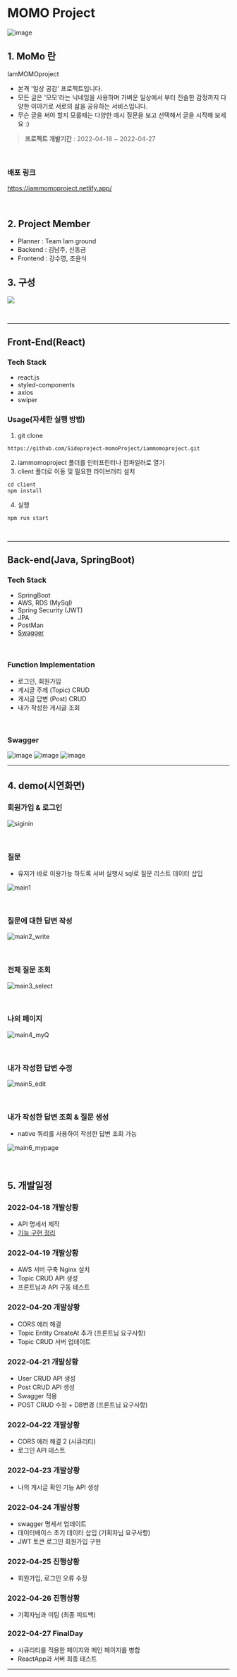 # MOMO Project

![image](https://user-images.githubusercontent.com/73453283/164159577-6fe902f8-7b33-4177-98d0-7bc8ca8a8b6d.png)


## 1. MoMo 란
IamMOMOproject

- 본격 '일상 공감' 프로젝트입니다.
- 모든 글은 '모모'라는 닉네임을 사용하며 가벼운 일상에서 부터 진솔한 감정까지 다양한 이야기로 서로의 삶을 공유하는 서비스입니다.
- 무슨 글을 써야 할지 모를때는 다양한 예시 질문을 보고 선택해서 글을 시작해 보세요 :)

> **프로젝트 개발기간** : 2022-04-18 ~ 2022-04-27

<br>

### 배포 링크

https://iammomoproject.netlify.app/


<br>

## 2. Project Member
* Planner : Team Iam ground 
* Backend : 김남주, 신동금
* Frontend : 강수영, 조윤식

## 3. 구성

![](/momo_arch.png)


<br>

---
## Front-End(React)

### Tech Stack 

- react.js
- styled-components
- axios
- swiper

### Usage(자세한 실행 방법)

1. git clone

```
https://github.com/Sideproject-momoProject/iammomoproject.git
```

2. iammomoproject 폴더를 인터프린터나 컴파일러로 열기
3. client 폴더로 이동 및 필요한 라이브러리 설치

```
cd client
npm install
```

4. 실행

```
npm run start
```



<br>


---
## Back-end(Java, SpringBoot)

### Tech Stack
* SpringBoot
* AWS, RDS (MySql)
* Spring Security (JWT)
* JPA
* PostMan
* [Swagger](#swagger)

<br>

### Function Implementation
* 로그인, 회원가입
* 게시글 주제 (Topic) CRUD
* 게시글 답변 (Post) CRUD
* 내가 작성한 게시글 조회

<br>

### Swagger
![image](https://user-images.githubusercontent.com/73453283/165444788-2f5b7840-b4af-4ed1-be4d-7663ed5e1201.png)
![image](https://user-images.githubusercontent.com/73453283/165444889-f5607e87-eee8-44df-97c1-cd3936bd2de7.png)
![image](https://user-images.githubusercontent.com/73453283/165444933-79d1659d-5185-4523-a6e7-2f1bcf6298cd.png)


---


## 4. demo(시연화면)

### 회원가입 & 로그인
![siginin](https://user-images.githubusercontent.com/73453283/165477392-e7c6d852-9dbd-49fd-9ac9-19ec251d4f61.gif)

<br>

### 질문
* 유저가 바로 이용가능 하도록 서버 실행시 sql로 질문 리스트 데이터 삽입

![main1](https://user-images.githubusercontent.com/73453283/165477152-22b730d0-aa6e-4947-88b7-b06e866a48bd.gif)

<br>

### 질문에 대한 답변 작성  
![main2_write](https://user-images.githubusercontent.com/73453283/165477303-88a46a23-68e7-4a80-a46a-6208f1ef9709.gif)

<br>

### 전체 질문 조회

![main3_select](https://user-images.githubusercontent.com/73453283/165477323-25903b99-f053-44f7-a55a-560bb38fde3f.gif)


<br>

### 나의 페이지 
![main4_myQ](https://user-images.githubusercontent.com/73453283/165477350-a3a5ca98-7384-4e2b-ae1e-542e61752193.gif)


<br>

### 내가 작성한 답변 수정 
![main5_edit](https://user-images.githubusercontent.com/73453283/165477364-0f78a9e9-b01d-4736-8a00-2fc937ed6e38.gif)


<br>

### 내가 작성한 답변 조회 & 질문 생성
* native 쿼리를 사용하여 작성한 답변 조회 가능

![main6_mypage](https://user-images.githubusercontent.com/73453283/165477378-f5c4a9de-61bf-4e8c-b636-ca2529a967bc.gif)

<br>


## 5. 개발일정

### 2022-04-18 개발상황
* API 명세서 제작
* [기능 구현 정리](https://docs.google.com/spreadsheets/d/1N9hlroYr8jF329h9Pk4APd2NBekYUOnbyEw2vAlHXUM/edit?usp=sharing) 

### 2022-04-19 개발상황
* AWS 서버 구축 Nginx 설치
* Topic CRUD API 생성
* 프론트님과 API 구동 테스트 

### 2022-04-20 개발상황
* CORS 에러 해결 
* Topic Entity CreateAt 추가 (프론트님 요구사항) 
* Topic CRUD 서버 업데이트

### 2022-04-21 개발상황
* User CRUD API 생성
* Post CRUD API 생성
* Swagger 적용
* POST CRUD 수정 + DB변경 (프론트님 요구사항)

### 2022-04-22 개발상황
* CORS 에러 해결 2 (시큐리티)
* 로그인 API 테스트

### 2022-04-23 개발상황
* 나의 게시글 확인 기능 API 생성

### 2022-04-24 개발상황
* swagger 명세서 업데이트
* 데이터베이스 초기 데이터 삽입 (기획자님 요구사항)
* JWT 토큰 로그인 회원가입 구현

### 2022-04-25 진행상황
* 회원가입, 로그인 오류 수정

### 2022-04-26 진행상황
* 기획자님과 미팅 (최종 피드백)

### 2022-04-27 FinalDay
* 시큐리티를 적용한 페이지와 메인 페이지를 병합 
* ReactApp과 서버 최종 테스트 

---
